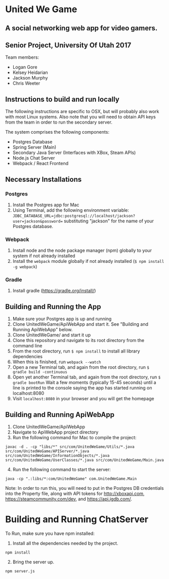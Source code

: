 # United We Game

## A social networking web app for video gamers.

## Senior Project, University Of Utah 2017
Team members: 
- Logan Gore
- Kelsey Heidarian
- Jackson Murphy
- Chris Weeter


## Instructions to build and run locally

The following instructions are specific to OSX, but will probably also work with most Linux systems.
Also note that you will need to obtain API keys from the team in order to run the secondary server.

The system comprises the following components: 
- Postgres Database
- Spring Server (Main)
- Secondary Java Server (Interfaces with XBox, Steam APIs)
- Node.js Chat Server
- Webpack / React Frontend

## Necessary Installations

### Postgres
1. Install the Postgres app for Mac
2. Using Terminal, add the following environment variable:
  `JDBC_DATABASE_URL=jdbc:postgresql://localhost/jackson?user=jackson&password=`
  substituting "jackson" for the name of your Postgres database.
  
### Webpack
1. Install node and the node package manager (npm) globally to your system if not already installed
2. Install the `webpack` module globally if not already installed (`$ npm install -g webpack`)

### Gradle
1. Install gradle (https://gradle.org/install/)


## Building and Running the App

1. Make sure your Postgres app is up and running
2. Clone UnitedWeGame/ApiWebApp and start it. See "Building and Running ApiWebApp" below.
3. Clone UnitedWeGame/ and start it up
4. Clone this repository and navigate to its root directory from the command line
5. From the root directory, run `$ npm install` to install all library dependencies 
6. When this is finished, run `webpack --watch` 
7. Open a new Terminal tab, and again from the root directory, run `$ gradle build -continuous`
8. Open yet another Terminal tab, and again from the root directory, run `$ gradle bootRun`
    Wait a few moments (typically 15-45 seconds) until a line is printed to the console saying the app has started running on localhost:8080
9. Visit `localhost:8080` in your browser and you will get the homepage

## Building and Running ApiWebApp
1. Clone UnitedWeGame/ApiWebApp
2. Navigate to ApiWebApp project directory
3. Run the following command for Mac to compile the project: 

```
javac -d . -cp "libs/*" src/com/UnitedWeGame/Utils/*.java src/com/UnitedWeGame/APIServer/*.java src/com/UnitedWeGame/InformationObjects/*.java src/com/UnitedWeGame/UserClasses/*.java src/com/UnitedWeGame/Main.java
```

4. Run the following command to start the server: 

```
java -cp ".:libs/*:com/UnitedWeGame" com.UnitedWeGame.Main
```

Note: In order to run this, you will need to put in the Postgres DB credentials into the Property file, along with API tokens for http://xboxapi.com, https://steamcommunity.com/dev, and https://api.igdb.com/.

# Building and Running ChatServer

To Run, make sure you have npm installed:

1. Install all the dependencies needed by the project.

```
npm install
```

2. Bring the server up.

```
npm server.js
```
